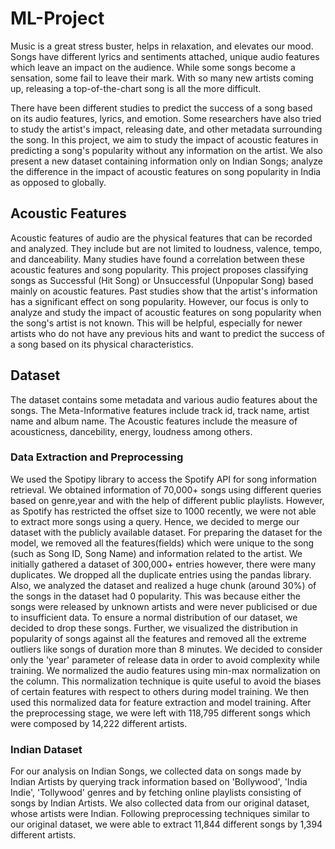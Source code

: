 # ML-Project
Music is a great stress buster, helps in relaxation, and elevates our mood. Songs have different lyrics and sentiments attached, unique audio features which leave an impact on the audience. While some songs become a sensation, some fail to leave their mark. With so many new artists coming up, releasing a top-of-the-chart song is all the more difficult.

There have been different studies to predict the success of a song based on its audio features, lyrics, and emotion. Some researchers have also tried to study the artist's impact, releasing date, and other metadata surrounding the song. In this project, we aim to study the impact of acoustic features in predicting a song's popularity without any information on the artist. We also present a new dataset containing information only on Indian Songs; analyze the difference in the impact of acoustic features on song popularity in India as opposed to globally.

## Acoustic Features
Acoustic features of audio are the physical features that can be recorded and analyzed. They include but are not limited to loudness, valence, tempo, and danceability. Many studies have found a correlation between these acoustic features and song popularity.  This project proposes classifying songs as Successful (Hit Song) or Unsuccessful (Unpopular Song) based mainly on acoustic features. Past studies show that the artist's information has a significant effect on song popularity. However, our focus is only to analyze and study the impact of acoustic features on song popularity when the song's artist is not known. This will be helpful, especially for newer artists who do not have any previous hits and want to predict the success of a song based on its physical characteristics.

## Dataset
The dataset contains some metadata and various audio features about the songs. The Meta-Informative features include track id, track name, artist name and album name. The Acoustic features include the measure of acousticness, dancebility, energy, loudness among others.

### Data Extraction and Preprocessing
We used the Spotipy library to access the Spotify API for song information retrieval. We obtained information of 70,000+ songs using different queries based on genre,year and with the help of different public playlists. However, as Spotify has restricted the offset size to 1000 recently, we were not able to extract more songs using a query. Hence, we decided to merge our dataset with the publicly available dataset. For preparing the dataset for the model, we removed all the features(fields) which were unique to the song (such as Song ID, Song Name) and information related to the artist. We initially gathered a dataset of 300,000+ entries however, there were many duplicates. We dropped all the duplicate entries using the pandas library. Also, we analyzed the dataset and realized a huge chunk (around 30\%) of the songs in the dataset had 0 popularity. This was because either the songs were released by unknown artists and were never publicised or due to insufficient data. To ensure a normal distribution of our dataset, we decided to drop these songs. Further, we visualized the distribution in popularity of songs against all the features and removed all the extreme outliers like songs of duration more than 8 minutes. We decided to consider only the 'year' parameter of release data in order to avoid complexity while training. We normalized the audio features using min-max normalization on the column. This normalization technique is quite useful to avoid the biases of certain features with respect to others during model training. We then used this normalized data for feature extraction and model training. After the preprocessing stage, we were left with 118,795 different songs which were composed by 14,222 different artists.

### Indian Dataset
For our analysis on Indian Songs, we collected data on songs made by Indian Artists by querying track information based on 'Bollywood', 'India Indie', 'Tollywood' genres and by fetching online playlists consisting of songs by Indian Artists. We also collected data from our original dataset, whose artists were Indian. Following preprocessing techniques similar to our original dataset, we were able to extract 11,844 different songs by 1,394 different artists.
